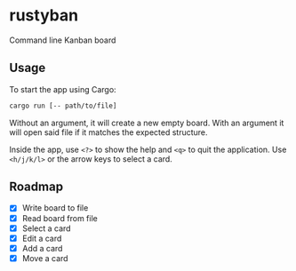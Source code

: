 # rustyban

Command line Kanban board

## Usage

To start the app using Cargo:

```sh
cargo run [-- path/to/file]
```

Without an argument, it will create a new empty board. With an argument it will open said file if it matches the expected structure.

Inside the app, use `<?>` to show the help and `<q>` to quit the application.
Use `<h/j/k/l>` or the arrow keys to select a card.

## Roadmap

- [x] Write board to file
- [x] Read board from file
- [x] Select a card
- [x] Edit a card
- [x] Add a card
- [x] Move a card
